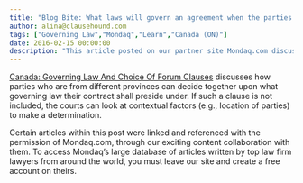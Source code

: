 ```yaml
---
title: "Blog Bite: What laws will govern an agreement when the parties are from different provinces?"
author: alina@clausehound.com
tags: ["Governing Law","Mondaq","Learn","Canada (ON)"]
date: 2016-02-15 00:00:00
description: "This article posted on our partner site Mondaq.com discusses how parties who are from different provinces can decide together upon what governing law their contract shall preside under."
---
```


[Canada: Governing Law And Choice Of Forum Clauses](http://www.mondaq.com/canada/x/466048/Contract+Law/Governing+Law+And+Choice+Of+Forum+Clauses) discusses how parties who are from different provinces can decide together upon what governing law their contract shall preside under. If such a clause is not included, the courts can look at contextual factors (e.g., location of parties) to make a determination.

Certain articles within this post were linked and referenced with the permission of Mondaq.com, through our exciting content collaboration with them.  To access Mondaq’s large database of articles written by top law firm lawyers from around the world, you must leave our site and create a free account on theirs.
